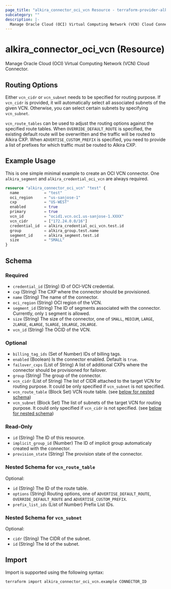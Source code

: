 ```yaml
---
page_title: "alkira_connector_oci_vcn Resource - terraform-provider-alkira"
subcategory: ""
description: |-
  Manage Oracle Cloud (OCI) Virtual Computing Network (VCN) Cloud Connector.
---
```


# alkira_connector_oci_vcn (Resource)

Manage Oracle Cloud (OCI) Virtual Computing Network (VCN) Cloud Connector.

## Routing Options

Either `vcn_cidr` or `vcn_subnet` needs to be specified for routing
purpose.  If `vcn_cidr` is provided, it will automatically select all
associated subnets of the given VCN. Otherwise, you can select
certain subnets by specifying `vcn_subnet`.

`vcn_route_tables` can be used to adjust the routing options against
the specified route tables. When `OVERRIDE_DEFAULT_ROUTE` is
specified, the existing default route will be overwritten and the
traffic will be routed to Alkira CXP.  When `ADVERTISE_CUSTOM_PREFIX`
is specified, you need to provide a list of prefixes for which traffic
must be routed to Alkira CXP.

## Example Usage

This is one simple minimal example to create an OCI VCN connector. One
`alkira_segment` and `alkira_credential_oci_vcn` are always required.

```terraform
resource "alkira_connector_oci_vcn" "test" {
  name           = "test"
  oci_region     = "us-sanjose-1"
  cxp            = "US-WEST"
  enabled        = true
  primary        = true
  vcn_id         = "ocid1.vcn.oc1.us-sanjose-1.XXXX"
  vcn_cidr       = ["172.24.0.0/16"]
  credential_id  = alkira_credential_oci_vcn.test.id
  group          = alkira_group.test.name
  segment_id     = alkira_segment.test.id
  size           = "SMALL"
}
```

<!-- schema generated by tfplugindocs -->
## Schema

### Required

- `credential_id` (String) ID of OCI-VCN credential.
- `cxp` (String) The CXP where the connector should be provisioned.
- `name` (String) The name of the connector.
- `oci_region` (String) OCI region of the VCN.
- `segment_id` (String) The ID of segments associated with the connector. Currently, only `1` segment is allowed.
- `size` (String) The size of the connector, one of `SMALL`, `MEDIUM`, `LARGE`, `2LARGE`, `4LARGE`, `5LARGE`, `10LARGE`, `20LARGE`.
- `vcn_id` (String) The OCID of the VCN.

### Optional

- `billing_tag_ids` (Set of Number) IDs of billing tags.
- `enabled` (Boolean) Is the connector enabled. Default is `true`.
- `failover_cxps` (List of String) A list of additional CXPs where the connector should be provisioned for failover.
- `group` (String) The group of the connector.
- `vcn_cidr` (List of String) The list of CIDR attached to the target VCN for routing purpose. It could be only specified if `vcn_subnet` is not specified.
- `vcn_route_table` (Block Set) VCN route table. (see [below for nested schema](#nestedblock--vcn_route_table))
- `vcn_subnet` (Block Set) The list of subnets of the target VCN for routing purpose. It could only specified if `vcn_cidr` is not specified. (see [below for nested schema](#nestedblock--vcn_subnet))

### Read-Only

- `id` (String) The ID of this resource.
- `implicit_group_id` (Number) The ID of implicit group automaticaly created with the connector.
- `provision_state` (String) The provision state of the connector.

<a id="nestedblock--vcn_route_table"></a>
### Nested Schema for `vcn_route_table`

Optional:

- `id` (String) The ID of the route table.
- `options` (String) Routing options, one of `ADVERTISE_DEFAULT_ROUTE`, `OVERRIDE_DEFAULT_ROUTE` and `ADVERTISE_CUSTOM_PREFIX`.
- `prefix_list_ids` (List of Number) Prefix List IDs.


<a id="nestedblock--vcn_subnet"></a>
### Nested Schema for `vcn_subnet`

Optional:

- `cidr` (String) The CIDR of the subnet.
- `id` (String) The Id of the subnet.

## Import

Import is supported using the following syntax:

```shell
terraform import alkira_connector_oci_vcn.example CONNECTOR_ID
```
